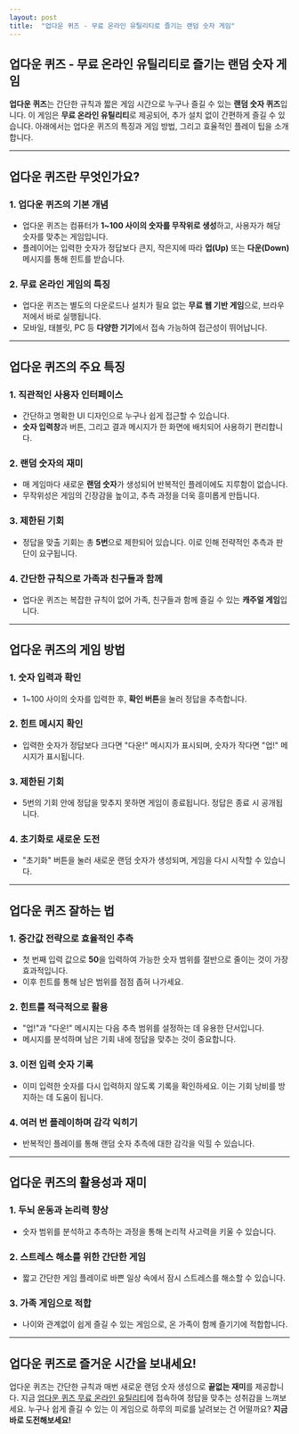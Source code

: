 ```yaml
---
layout: post
title:  "업다운 퀴즈 - 무료 온라인 유틸리티로 즐기는 랜덤 숫자 게임"
---
```


## 업다운 퀴즈 - 무료 온라인 유틸리티로 즐기는 랜덤 숫자 게임

**업다운 퀴즈**는 간단한 규칙과 짧은 게임 시간으로 누구나 즐길 수 있는 **랜덤 숫자 퀴즈**입니다. 이 게임은 **무료 온라인 유틸리티**로 제공되어, 추가 설치 없이 간편하게 즐길 수 있습니다. 아래에서는 업다운 퀴즈의 특징과 게임 방법, 그리고 효율적인 플레이 팁을 소개합니다.

---

## 업다운 퀴즈란 무엇인가요?

### 1. 업다운 퀴즈의 기본 개념
- 업다운 퀴즈는 컴퓨터가 **1~100 사이의 숫자를 무작위로 생성**하고, 사용자가 해당 숫자를 맞추는 게임입니다.
- 플레이어는 입력한 숫자가 정답보다 큰지, 작은지에 따라 **업(Up)** 또는 **다운(Down)** 메시지를 통해 힌트를 받습니다.

### 2. 무료 온라인 게임의 특징
- 업다운 퀴즈는 별도의 다운로드나 설치가 필요 없는 **무료 웹 기반 게임**으로, 브라우저에서 바로 실행됩니다.
- 모바일, 태블릿, PC 등 **다양한 기기**에서 접속 가능하여 접근성이 뛰어납니다.

---

## 업다운 퀴즈의 주요 특징

### 1. 직관적인 사용자 인터페이스
- 간단하고 명확한 UI 디자인으로 누구나 쉽게 접근할 수 있습니다.
- **숫자 입력창**과 버튼, 그리고 결과 메시지가 한 화면에 배치되어 사용하기 편리합니다.

### 2. 랜덤 숫자의 재미
- 매 게임마다 새로운 **랜덤 숫자**가 생성되어 반복적인 플레이에도 지루함이 없습니다.
- 무작위성은 게임의 긴장감을 높이고, 추측 과정을 더욱 흥미롭게 만듭니다.

### 3. 제한된 기회
- 정답을 맞출 기회는 총 **5번**으로 제한되어 있습니다. 이로 인해 전략적인 추측과 판단이 요구됩니다.

### 4. 간단한 규칙으로 가족과 친구들과 함께
- 업다운 퀴즈는 복잡한 규칙이 없어 가족, 친구들과 함께 즐길 수 있는 **캐주얼 게임**입니다.

---

## 업다운 퀴즈의 게임 방법

### 1. 숫자 입력과 확인
- 1~100 사이의 숫자를 입력한 후, **확인 버튼**을 눌러 정답을 추측합니다.

### 2. 힌트 메시지 확인
- 입력한 숫자가 정답보다 크다면 "다운!" 메시지가 표시되며, 숫자가 작다면 "업!" 메시지가 표시됩니다.

### 3. 제한된 기회
- 5번의 기회 안에 정답을 맞추지 못하면 게임이 종료됩니다. 정답은 종료 시 공개됩니다.

### 4. 초기화로 새로운 도전
- "초기화" 버튼을 눌러 새로운 랜덤 숫자가 생성되며, 게임을 다시 시작할 수 있습니다.

---

## 업다운 퀴즈 잘하는 법

### 1. 중간값 전략으로 효율적인 추측
- 첫 번째 입력 값으로 **50**을 입력하여 가능한 숫자 범위를 절반으로 줄이는 것이 가장 효과적입니다.
- 이후 힌트를 통해 남은 범위를 점점 좁혀 나가세요.

### 2. 힌트를 적극적으로 활용
- "업!"과 "다운!" 메시지는 다음 추측 범위를 설정하는 데 유용한 단서입니다.
- 메시지를 분석하며 남은 기회 내에 정답을 맞추는 것이 중요합니다.

### 3. 이전 입력 숫자 기록
- 이미 입력한 숫자를 다시 입력하지 않도록 기록을 확인하세요. 이는 기회 낭비를 방지하는 데 도움이 됩니다.

### 4. 여러 번 플레이하며 감각 익히기
- 반복적인 플레이를 통해 랜덤 숫자 추측에 대한 감각을 익힐 수 있습니다.

---

## 업다운 퀴즈의 활용성과 재미

### 1. 두뇌 운동과 논리력 향상
- 숫자 범위를 분석하고 추측하는 과정을 통해 논리적 사고력을 키울 수 있습니다.

### 2. 스트레스 해소를 위한 간단한 게임
- 짧고 간단한 게임 플레이로 바쁜 일상 속에서 잠시 스트레스를 해소할 수 있습니다.

### 3. 가족 게임으로 적합
- 나이와 관계없이 쉽게 즐길 수 있는 게임으로, 온 가족이 함께 즐기기에 적합합니다.

---

## 업다운 퀴즈로 즐거운 시간을 보내세요!

업다운 퀴즈는 간단한 규칙과 매번 새로운 랜덤 숫자 생성으로 **끝없는 재미**를 제공합니다. 지금 [업다운 퀴즈 무료 온라인 유틸리티](https://www.freeonlineutility.com/ko/app/up-down-quiz/)에 접속하여 정답을 맞추는 성취감을 느껴보세요. 누구나 쉽게 즐길 수 있는 이 게임으로 하루의 피로를 날려보는 건 어떨까요? **지금 바로 도전해보세요!**

